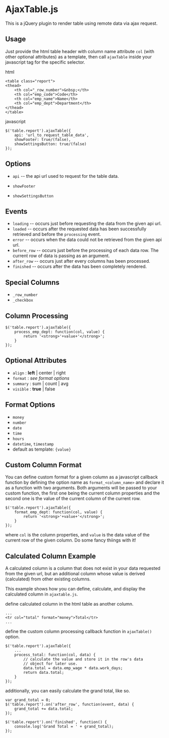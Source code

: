 AjaxTable.js
============

This is a jQuery plugin to render table using remote data via ajax request.

Usage
-----

Just provide the html table header with column name attribute `col` (with other optional attributes) as a template, then call `ajaxTable` inside your javascript tag for the specific selector.

html

    <table class="report">
    <thead>
        <th col="_row_number">&nbsp;</th>
        <th col="emp_code">Code</th>
        <th col="emp_name">Name</th>
        <th col="emp_dept">Department</th>
    </thead>
    </table>



javascript  

    $('table.report').ajaxTable({
        api: 'url_to_request_table_data',
        showFooter: true/(false),
        showSettingsButton: true/(false)
    });
    

Options
-------
- `api` -- the api url used to request for the table data.

- `showFooter`

- `showSettingsButton`


Events
------
- `loading` -- occurs just before requesting the data from the given api url.
- `loaded` -- occurs after the requested data has been successfully retrieved and before the `processing` event.
- `error` -- occurs when the data could not be retrieved from the given api url.
- `before_row` -- occurs just before the processing of each data row. The current row of data is passing as an argument.
- `after_row` -- occurs just after every columns has been processed.
- `finished` -- occurs after the data has been completely rendered.

Special Columns
--------------

- `_row_number`
- `_checkbox`


Column Processing
-----------------

    $('table.report').ajaxTable({
        process_emp_dept: function(col, value) {
            return '<strong>'+value+'</strong>';
        }
    });


Optional Attributes
--------------

- `align` : __left__ | center | right
- `format` : *see format options*
- `summary` : sum | count | avg
- `visible` : __true__ | false

Format Options
--------------
- `money`
- `number`
- `date`
- `time`
- `hours`
- `datetime`, `timestamp`
- default as template: `{value}`

Custom Column Format
-------------
You can define custom format for a given column as a javascript callback function by defining the option name as `format_<column_name>` and declare it as a function with two arguments. Both arguments will be passed to your custom function, the first one being the current column properties and the second one is the value of the current column of the current row.

    $('table.report').ajaxTable({
        format_emp_dept: function(col, value) {
            return '<strong>'+value+'</strong>';
        }
    });

where `col` is the column properties, and `value` is the data value of the current row of the given column. Do some fancy thiings with it!

Calculated Column Example
-----
A calculated column is a column that does not exist in your data requested from the given url, but an additional column whose value is derived (calculated) from other existing columns.

This example shows how you can define, calculate, and display the calculated column in `ajaxtable.js`.

define calculated column in the html table as another column.

    ...  
    <tr col="total" format="money">Total</tr>
    ...  

define the custom column processing callback function in `ajaxTable()` option.

    $('table.report').ajaxTable({
        ...
        process_total: function(col, data) {
            // calculate the value and store it in the row's data
            // object for later use.
            data.total = data.emp_wage * data.work_days;
            return data.total;
        }
    });
    
additionally, you can easily calculate the grand total, like so.

    var grand_total = 0;
    $('table.report').on('after_row', function(event, data) {
        grand_total += data.total;
    });

    $('table.report').on('finished', function() {
        console.log('Grand Total = ' + grand_total);
    });

